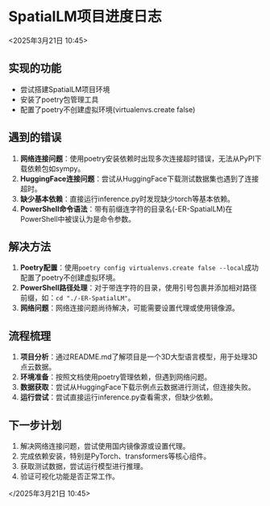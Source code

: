 # SpatialLM项目进度日志

<2025年3月21日 10:45>

## 实现的功能
- 尝试搭建SpatialLM项目环境
- 安装了poetry包管理工具
- 配置了poetry不创建虚拟环境(virtualenvs.create false)

## 遇到的错误
1. **网络连接问题**：使用poetry安装依赖时出现多次连接超时错误，无法从PyPI下载依赖包如sympy。
2. **HuggingFace连接问题**：尝试从HuggingFace下载测试数据集也遇到了连接超时。
3. **缺少基本依赖**：直接运行inference.py时发现缺少torch等基本依赖。
4. **PowerShell命令语法**：带有前缀连字符的目录名(-ER-SpatialLM)在PowerShell中被误认为是命令参数。

## 解决方法
1. **Poetry配置**：使用`poetry config virtualenvs.create false --local`成功配置了poetry不创建虚拟环境。
2. **PowerShell路径处理**：对于带连字符的目录，使用引号包裹并添加相对路径前缀，如：`cd "./-ER-SpatialLM"`。
3. **网络问题**：网络连接问题尚待解决，可能需要设置代理或使用镜像源。

## 流程梳理
1. **项目分析**：通过README.md了解项目是一个3D大型语言模型，用于处理3D点云数据。
2. **环境准备**：按照文档使用poetry管理依赖，但遇到网络问题。
3. **数据获取**：尝试从HuggingFace下载示例点云数据进行测试，但连接失败。
4. **运行尝试**：尝试直接运行inference.py查看需求，但缺少依赖。

## 下一步计划
1. 解决网络连接问题，尝试使用国内镜像源或设置代理。
2. 完成依赖安装，特别是PyTorch、transformers等核心组件。
3. 获取测试数据，尝试运行模型进行推理。
4. 验证可视化功能是否正常工作。

</2025年3月21日 10:45> 